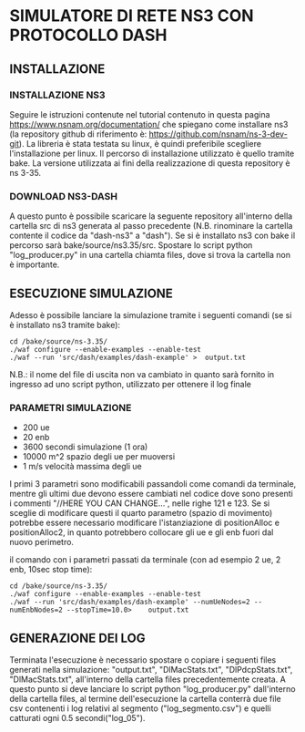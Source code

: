 # SIMULATORE DI RETE NS3 CON PROTOCOLLO DASH

## INSTALLAZIONE

### INSTALLAZIONE NS3
Seguire le istruzioni contenute nel tutorial contenuto in questa pagina https://www.nsnam.org/documentation/ che spiegano come installare ns3 (la repository github di riferimento è: https://github.com/nsnam/ns-3-dev-git). La libreria è stata testata su linux, è quindi preferibile scegliere l'installazione per linux. Il percorso di installazione utilizzato è quello tramite bake. La versione utilizzata ai fini della realizzazione di questa repository è ns 3-35.

### DOWNLOAD NS3-DASH
A questo punto è possibile scaricare la seguente repository all'interno della cartella src di ns3 generata al passo precedente (N.B. rinominare la cartella contente il codice da "dash-ns3" a "dash"). Se si è installato ns3 con bake il percorso sarà bake/source/ns3.35/src. Spostare lo script python "log_producer.py" in una cartella chiamta files, dove si trova la cartella non è importante.

## ESECUZIONE SIMULAZIONE
Adesso è possibile lanciare la simulazione tramite i seguenti comandi (se si è installato ns3 tramite bake):

    cd /bake/source/ns-3.35/
    ./waf configure --enable-examples --enable-test
    ./waf --run 'src/dash/examples/dash-example' > 	output.txt

N.B.: il nome del file di uscita non va cambiato in quanto sarà fornito in ingresso ad uno script python, utilizzato per ottenere il log finale

### PARAMETRI SIMULAZIONE

 - 200 ue 
 - 20 enb
 - 3600 secondi simulazione (1 ora)
 - 10000 m^2 spazio degli ue per muoversi
 - 1 m/s velocità massima degli ue

I primi 3 parametri sono modificabili passandoli come comandi da terminale, mentre gli ultimi due devono essere cambiati nel codice dove sono presenti i commenti "//HERE YOU CAN CHANGE...", nelle righe 121 e 123. Se si sceglie di modificare questi il quarto parametro (spazio di movimento) potrebbe essere necessario modificare l'istanziazione di positionAlloc e positionAlloc2, in quanto potrebbero collocare gli ue e gli enb fuori dal nuovo perimetro.

il comando con i parametri passati da terminale (con ad esempio 2 ue, 2 enb, 10sec stop time):

	cd /bake/source/ns-3.35/
 	./waf configure --enable-examples --enable-test
	./waf --run 'src/dash/examples/dash-example' --numUeNodes=2 --numEnbNodes=2 --stopTime=10.0> 	output.txt
    
## GENERAZIONE DEI LOG
Terminata l'esecuzione è necessario spostare o copiare i seguenti files generati nella simulazione: "output.txt", "DlMacStats.txt", "DlPdcpStats.txt", "DlMacStats.txt", all'interno della cartella files precedentemente creata. A questo punto si deve lanciare lo script python "log_producer.py" dall'interno della cartella files, al termine dell'esecuzione la cartella conterrà due file csv contenenti i log relativi al segmento ("log_segmento.csv") e quelli catturati ogni 0.5 secondi("log_05").

	
